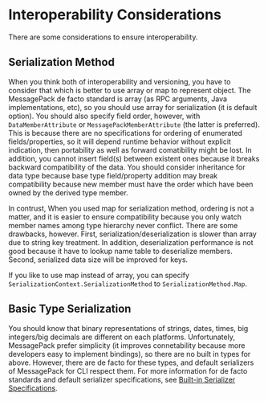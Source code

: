 # Interoperability Considerations

There are some considerations to ensure interoperability.

## Serialization Method

When you think both of interoperability and versioning, you have to consider that which is better to use array or map to represent object. The MessagePack de facto standard is array (as RPC arguments, Java implementations, etc), so you should use array for serialization (it is default option). You should also specify field order, however, with `DataMemberAttribute` or `MessagePackMemberAttribute` (the latter is preferred). This is because there are no specifications for ordering of enumerated fields/properties, so it will depend runtime behavior without explicit indication, then portability as well as forward comatibility might be lost. In addition, you cannot insert field(s) between existent ones because it breaks backward compatibility of the data. You should consider inheritance for data type because base type field/property addition may break compatibility because new member must have the order which have been owned by the derived type member.

In contrust, When you used map for serialization method, ordering is not a matter, and it is easier to ensure compatibility because you only watch member names among type hierarchy never conflict. There are some drawbacks, however. First, serialization/deserialization is slower than array due to string key treatment. In addition, deserialization performance is not good because it have to lookup name table to deserialize members. Second, serialized data size will be improved for keys.

If you like to use map instead of array, you can specify `SerializationContext.SerializationMethod` to `SerializationMethod.Map`.

## Basic Type Serialization

You should know that binary representations of strings, dates, times, big integers/big decimals are different on each platforms.
Unfortunately, MessagePack prefer simplicity (it improves connetability because more developers easy to implement bindings), so there are no built in types for above.
However, there are de facto for these types, and default serializers of MessagePack for CLI respect them.
For more information for de facto standards and default serializer specifications, see [Built-in Serializer Specifications](./BuiltInSerializerSpecifications.md).